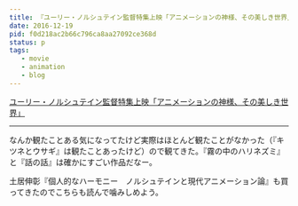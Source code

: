 ```yaml
---
title: 『ユーリー・ノルシュテイン監督特集上映「アニメーションの神様、その美しき世界」』を観た
date: 2016-12-19
pid: f0d218ac2b66c796ca8aa27092ce368d
status: p
tags:
   - movie
   - animation
   - blog
---
```


[ユーリー・ノルシュテイン監督特集上映「アニメーションの神様、その美しき世界」][1]

---- 

なんか観たことある気になってたけど実際はほとんど観たことがなかった（『キツネとウサギ』は観たことあったけど）ので観てきた。『霧の中のハリネズミ』と『話の話』は確かにすごい作品だなー。

土居伸彰『個人的なハーモニー　ノルシュテインと現代アニメーション論』も買ってきたのでこちらも読んで噛みしめよう。

[1]:	http://www.imagica-bs.com/norshteyn/